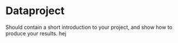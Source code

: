 # Dataproject

Should contain a short introduction to your project, and show how to produce your results.
hej
